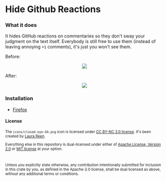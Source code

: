 # Hide Github Reactions

### What it does

It hides GitHub reactions on commentaries so they don't sway your judgment on the text itself. Everybody is
still free to use them (instead of leaving annoying `+1` comments), it's just you won't see them.

Before:

<p align="center">
<img src="https://user-images.githubusercontent.com/50968528/94200564-45b83780-fec3-11ea-9459-f141ca47ddfe.png">
</p>

After:

<p align="center">
<img src="https://user-images.githubusercontent.com/50968528/94200673-739d7c00-fec3-11ea-9951-da2313bc6dd7.png">
</p>

### Installation

* [Firefox](https://addons.mozilla.org/en-US/firefox/addon/hide-github-reactions/)

#### License

<sub>

The `icons/closed-eye-64.png` icon is licensed under
[CC BY-NC 3.0 license](https://creativecommons.org/licenses/by-nc/3.0/). It's been created by [Laura Reen](https://www.iconfinder.com/laurareen).

Everything else in this repository is dual-licensed under either of
[Apache License, Version 2.0](https://www.apache.org/licenses/LICENSE-2.0) or [MIT license](https://opensource.org/licenses/MIT) at your option.

<br>

Unless you explicitly state otherwise, any contribution intentionally submitted
for inclusion in this crate by you, as defined in the Apache-2.0 license, shall
be dual licensed as above, without any additional terms or conditions.
</sub>
